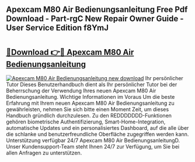 ## Apexcam M80 Air Bedienungsanleitung Free Pdf Download - Part-rgC New Repair Owner Guide - User Service Edition f8YmJ

# <h2><a href="http://df2t57.blite.top/?on=Apexcam+M80+Air+Bedienungsanleitung">🔗Download 👉🔴 Apexcam M80 Air Bedienungsanleitung</a></h2>

[![Apexcam M80 Air Bedienungsanleitung new download](https://i.imgur.com/lujVjoI.png)](http://df2t57.blite.top/?on=Apexcam+M80+Air+Bedienungsanleitung)
Ihr persönlicher Tutor Dieses Benutzerhandbuch dient als Ihr persönlicher Tutor bei der Beherrschung der Verwendung Ihres neuen Apexcam M80 Air Bedienungsanleitung. Wichtige Informationen im Voraus Um die beste Erfahrung mit Ihrem neuen Apexcam M80 Air Bedienungsanleitung zu gewährleisten, nehmen Sie sich bitte einen Moment Zeit, um dieses Handbuch gründlich durchzulesen. Zu den REDDDDDDD-Funktionen gehören biometrische Authentifizierung, Smart-Home-Integration, automatische Updates und ein personalisiertes Dashboard, auf die alle über die schlanke und benutzerfreundliche Oberfläche zugegriffen werden kann. Unterstützung verfügbar 24/7 Apexcam M80 Air BedienungsanleitungD. Unser Kundensupport-Team steht Ihnen 24/7 zur Verfügung, um Sie bei allen Anfragen zu unterstützen.
